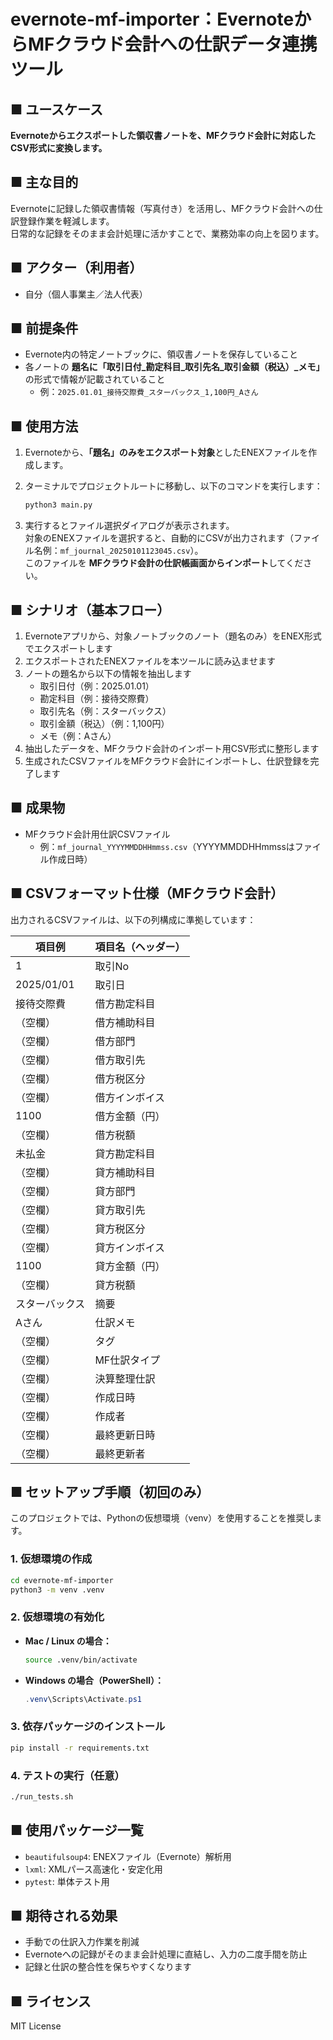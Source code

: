 
# evernote-mf-importer：EvernoteからMFクラウド会計への仕訳データ連携ツール

## ■ ユースケース

**Evernoteからエクスポートした領収書ノートを、MFクラウド会計に対応したCSV形式に変換します。**

## ■ 主な目的

Evernoteに記録した領収書情報（写真付き）を活用し、MFクラウド会計への仕訳登録作業を軽減します。  
日常的な記録をそのまま会計処理に活かすことで、業務効率の向上を図ります。

## ■ アクター（利用者）

- 自分（個人事業主／法人代表）

## ■ 前提条件

- Evernote内の特定ノートブックに、領収書ノートを保存していること  
- 各ノートの **題名に「取引日付_勘定科目_取引先名_取引金額（税込）_メモ」** の形式で情報が記載されていること  
  - 例：`2025.01.01_接待交際費_スターバックス_1,100円_Aさん`

## ■ 使用方法

1. Evernoteから、**「題名」のみをエクスポート対象**としたENEXファイルを作成します。
2. ターミナルでプロジェクトルートに移動し、以下のコマンドを実行します：

   ```bash
   python3 main.py
   ```

3. 実行するとファイル選択ダイアログが表示されます。  
   対象のENEXファイルを選択すると、自動的にCSVが出力されます（ファイル名例：`mf_journal_20250101123045.csv`）。  
   このファイルを **MFクラウド会計の仕訳帳画面からインポート**してください。

## ■ シナリオ（基本フロー）

1. Evernoteアプリから、対象ノートブックのノート（題名のみ）をENEX形式でエクスポートします  
2. エクスポートされたENEXファイルを本ツールに読み込ませます  
3. ノートの題名から以下の情報を抽出します  
   - 取引日付（例：2025.01.01）  
   - 勘定科目（例：接待交際費）  
   - 取引先名（例：スターバックス）  
   - 取引金額（税込）（例：1,100円）  
   - メモ（例：Aさん）  
4. 抽出したデータを、MFクラウド会計のインポート用CSV形式に整形します  
5. 生成されたCSVファイルをMFクラウド会計にインポートし、仕訳登録を完了します

## ■ 成果物

- MFクラウド会計用仕訳CSVファイル  
  - 例：`mf_journal_YYYYMMDDHHmmss.csv`（YYYYMMDDHHmmssはファイル作成日時）

## ■ CSVフォーマット仕様（MFクラウド会計）

出力されるCSVファイルは、以下の列構成に準拠しています：

| 項目例         | 項目名（ヘッダー）       |
|----------------|--------------------------|
| 1              | 取引No                   |
| 2025/01/01     | 取引日                   |
| 接待交際費     | 借方勘定科目             |
| （空欄）       | 借方補助科目             |
| （空欄）       | 借方部門                 |
| （空欄）       | 借方取引先               |
| （空欄）       | 借方税区分               |
| （空欄）       | 借方インボイス           |
| 1100           | 借方金額（円）           |
| （空欄）       | 借方税額                 |
| 未払金         | 貸方勘定科目             |
| （空欄）       | 貸方補助科目             |
| （空欄）       | 貸方部門                 |
| （空欄）       | 貸方取引先               |
| （空欄）       | 貸方税区分               |
| （空欄）       | 貸方インボイス           |
| 1100           | 貸方金額（円）           |
| （空欄）       | 貸方税額                 |
| スターバックス | 摘要                     |
| Aさん          | 仕訳メモ                 |
| （空欄）       | タグ                     |
| （空欄）       | MF仕訳タイプ             |
| （空欄）       | 決算整理仕訳             |
| （空欄）       | 作成日時                 |
| （空欄）       | 作成者                   |
| （空欄）       | 最終更新日時             |
| （空欄）       | 最終更新者               |

## ■ セットアップ手順（初回のみ）

このプロジェクトでは、Pythonの仮想環境（venv）を使用することを推奨します。

### 1. 仮想環境の作成

```bash
cd evernote-mf-importer
python3 -m venv .venv
```

### 2. 仮想環境の有効化

- **Mac / Linux の場合：**

    ```bash
    source .venv/bin/activate
    ```

- **Windows の場合（PowerShell）：**

    ```powershell
    .venv\Scripts\Activate.ps1
    ```

### 3. 依存パッケージのインストール

```bash
pip install -r requirements.txt
```

### 4. テストの実行（任意）

```bash
./run_tests.sh
```

## ■ 使用パッケージ一覧

- `beautifulsoup4`: ENEXファイル（Evernote）解析用
- `lxml`: XMLパース高速化・安定化用
- `pytest`: 単体テスト用

## ■ 期待される効果

- 手動での仕訳入力作業を削減  
- Evernoteへの記録がそのまま会計処理に直結し、入力の二度手間を防止  
- 記録と仕訳の整合性を保ちやすくなります

## ■ ライセンス

MIT License
